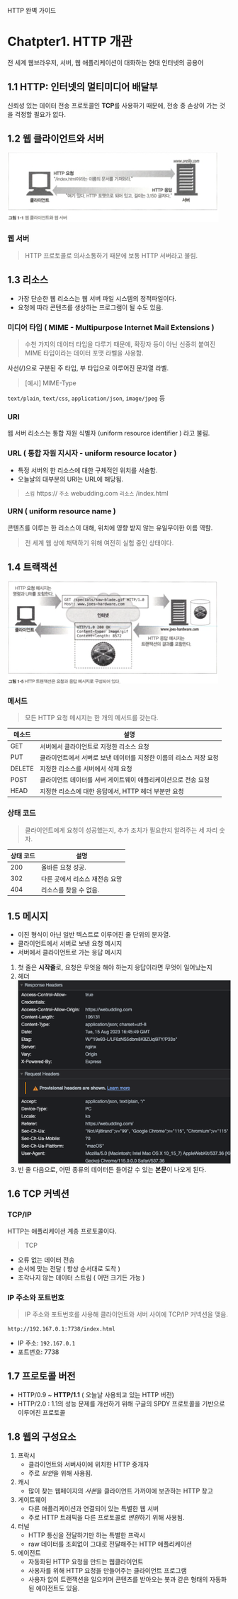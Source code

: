 HTTP 완벽 가이드

# Chatpter1. HTTP 개관

전 세계 웹브라우저, 서버, 웹 애플리케이션이 대화하는 현대 인터넷의 공용어

## 1.1 HTTP: 인터넷의 멀티미디어 배달부

신뢰성 있는 데이터 전송 프로토콜인 **TCP**를 사용하기 때문에, 전송 중 손상이 가는 것을 걱정할 필요가 없다.

## 1.2 웹 클라이언트와 서버

![웹 클라이언트와 웹 서버](./http-ch1-1.png)

### 웹 서버

> HTTP 프로토콜로 의사소통하기 때문에 보통 HTTP 서버라고 불림.

## 1.3 리소스

- 가장 단순한 웹 리소스는 웹 서버 파일 시스템의 정적파일이다.
- 요청에 따라 콘텐츠를 생상하는 프로그램이 될 수도 있음.

### 미디어 타입 ( MIME - Multipurpose Internet Mail Extensions )

> 수천 가지의 데이터 타입을 다루기 때문에, 확장자 등이 아닌 신중히 붙여진 MIME 타입이라는 데이터 포맷 라벨을 사용함.

사선(/)으로 구분된 주 타입, 부 타입으로 이루어진 문자열 라벨.

> [예시] MIME-Type

`text/plain`, `text/css`, `application/json`, `image/jpeg` 등

### URI

웹 서버 리소스는 통합 자원 식별자 (uniform resource identifier ) 라고 불림.

### URL ( 통합 자원 지시자 - uniform resource locator )

- 특정 서버의 한 리소스에 대한 구체적인 위치를 서술함.
- 오늘날의 대부분의 URI는 URL에 해당됨.

> `스킴` https:// `주소` webudding.com `리소스` /index.html

### URN ( uniform resource name )

콘텐츠를 이루는 한 리소스이 대해, 위치에 영향 받지 않는 유일무이한 이름 역할.

> 전 세계 웹 상에 채택하기 위해 여전히 실험 중인 상태이다.

## 1.4 트랙잭션

![트랜잭션](./http-ch1-2.png)

### 메서드

> 모든 HTTP 요청 메시지는 한 개의 메서드를 갖는다.

| 메소드 | 설명                                                               |
| ------ | ------------------------------------------------------------------ |
| GET    | 서버에서 클라이언트로 지정한 리소스 요청                           |
| PUT    | 클라이언트에서 서버로 보낸 데이터를 지정한 이름의 리소스 저장 요청 |
| DELETE | 지정한 리소스를 서버에서 삭제 요청                                 |
| POST   | 클라이언트 데이터를 서버 게이트웨이 애플리케이션으로 전송 요청     |
| HEAD   | 지정한 리소스에 대한 응답에서, HTTP 헤더 부분만 요청               |

### 상태 코드

> 클라이언트에게 요청이 성공했는지, 추가 조치가 필요한지 알려주는 세 자리 숫자.

| 상태 코드 | 설명                           |
| --------- | ------------------------------ |
| 200       | 올바른 요청 성공.              |
| 302       | 다른 곳에서 리소스 재전송 요망 |
| 404       | 리소스를 찾을 수 없음.         |

## 1.5 메시지

- 이진 형식이 아닌 일반 텍스트로 이루어진 줄 단위의 문자열.
- 클라이언트에서 서버로 보낸 요청 메시지
- 서버에서 클라이언트로 가는 응답 메시지

1. 첫 줄은 **시작줄**로, 요청은 무엇을 해야 하는지 응답이라면 무엇이 일어났는지
2. 헤더
   ![메시지 헤더](./http-ch1-3.png)
3. 빈 줄 다음으로, 어떤 종류의 데이터든 들어갈 수 있는 **본문**이 나오게 된다.

## 1.6 TCP 커넥션

### TCP/IP

HTTP는 애플리케이션 계층 프로토콜이다.

> TCP

- 오류 없는 데이터 전송
- 순서에 맞는 전달 ( 항상 순서대로 도착 )
- 조각나지 않는 데이터 스트림 ( 어떤 크기든 가능 )

### IP 주소와 포트번호

> IP 주소와 포트번호를 사용해 클라이언트와 서버 사이에 TCP/IP 커넥션을 맺음.

`http://192.167.0.1:7738/index.html`

- IP 주소: `192.167.0.1`
- 포트번호: 7738

## 1.7 프로토콜 버전

- HTTP/0.9 ~ **HTTP/1.1** ( 오늘날 사용되고 있는 HTTP 버전)
- HTTP/2.0 : 1.1의 성능 문제를 개선하기 위해 구글의 SPDY 프로토콜을 기반으로 이루어진 프로토콜

## 1.8 웹의 구성요소

1. 프락시
   - 클라이언트와 서버사이에 위치한 HTTP 중개자
   - 주로 *보안*을 위해 사용됨.
2. 캐시
   - 많이 찾는 웹페이지의 *사본*을 클라이언트 가까이에 보관하는 HTTP 창고
3. 게이트웨이
   - 다른 애플리케이션과 연결되어 있는 특별한 웹 서버
   - 주로 HTTP 트래픽을 다른 프로토콜로 *변환*하기 위해 사용됨.
4. 터널
   - HTTP 통신을 전달하기만 하는 특별한 프락시
   - raw 데이터를 조회없이 그대로 전달해주는 HTTP 애플리케이션
5. 에이전트
   - 자동화된 HTTP 요청을 만드는 웹클라이언트
   - 사용자를 위해 HTTP 요청을 만들어주는 클라이언트 프로그램
   - 사용자 없이 트랜잭션을 일으키며 콘텐츠를 받아오는 봇과 같은 형태의 자동화된 에이전트도 있음.
